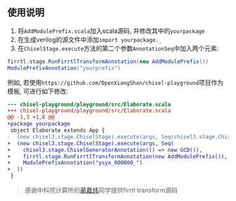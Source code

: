 ## 使用说明
1. 将`AddModulePrefix.scala`加入scala源码, 并修改其中的`yourpackage`
2. 在生成verilog的源文件中添加`import yourpackage._`
3. 在`ChiselStage.execute`方法的第二个参数`AnnotationSeq`中加入两个元素:
```scala
firrtl.stage.RunFirrtlTransformAnnotation(new AddModulePrefix())
ModulePrefixAnnotation("yourprefix")
```
  例如, 若使用`https://github.com/OpenXiangShan/chisel-playground`项目作为模板, 可进行如下修改:
```diff
--- chisel-playground/playground/src/Elaborate.scala
+++ chisel-playground/playground/src/Elaborate.scala
@@ -1,3 +1,8 @@
+package yourpackage
 object Elaborate extends App {
-  (new chisel3.stage.ChiselStage).execute(args, Seq(chisel3.stage.ChiselGeneratorAnnotation(() => new GCD())))
+  (new chisel3.stage.ChiselStage).execute(args, Seq(
+    chisel3.stage.ChiselGeneratorAnnotation(() => new GCD()),
+    firrtl.stage.RunFirrtlTransformAnnotation(new AddModulePrefix()),
+    ModulePrefixAnnotation("ysyx_000000_")
+  ))
 }
```

> 感谢中科院计算所的[蔺嘉炜](https://github.com/ljwljwljwljw)同学提供firrtl transform源码
